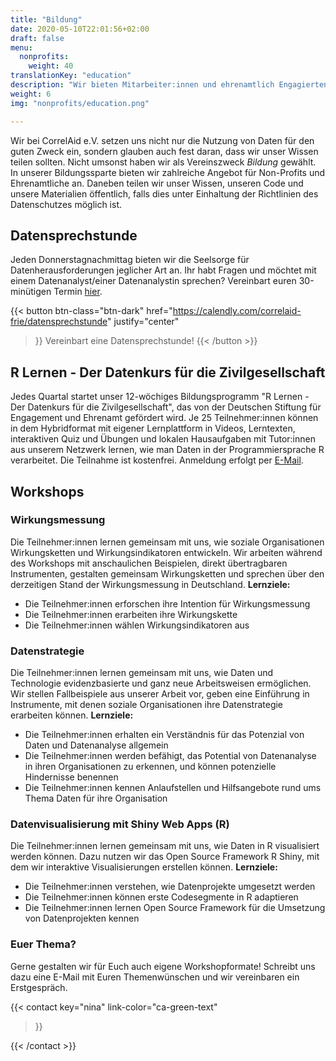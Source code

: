 ```yaml
---
title: "Bildung"
date: 2020-05-10T22:01:56+02:00
draft: false
menu:
  nonprofits:
    weight: 40
translationKey: "education"
description: "Wir bieten Mitarbeiter:innen und ehrenamtlich Engagierten aus gemeinnützigen Organisationen Möglichkeiten ihr Wissen über Daten zu verbessern."
weight: 6
img: "nonprofits/education.png"

---
```


Wir bei CorrelAid e.V. setzen uns nicht nur die Nutzung von Daten für den guten Zweck ein, sondern glauben auch fest daran, dass wir unser Wissen teilen sollten. Nicht umsonst haben wir als Vereinszweck *Bildung* gewählt. In unserer Bildungssparte bieten wir zahlreiche Angebot für Non-Profits und Ehrenamtliche an. Daneben teilen wir unser Wissen, unseren Code und unsere Materialien öffentlich, falls dies unter Einhaltung der Richtlinien des Datenschutzes möglich ist.


## Datensprechstunde
Jeden Donnerstagnachmittag bieten wir die Seelsorge für Datenherausforderungen jeglicher Art an. Ihr habt Fragen und möchtet mit einem Datenanalyst/einer Datenanalystin sprechen? Vereinbart euren 30-minütigen Termin [hier](https://calendly.com/correlaid-frie/datensprechstunde).

{{< button 
    btn-class="btn-dark"
    href="https://calendly.com/correlaid-frie/datensprechstunde"
    justify="center"
>}}
Vereinbart eine Datensprechstunde!
{{< /button >}}

## R Lernen - Der Datenkurs für die Zivilgesellschaft
Jedes Quartal startet unser 12-wöchiges Bildungsprogramm "R Lernen - Der Datenkurs für die Zivilgesellschaft", das von der Deutschen Stiftung für Engagement und Ehrenamt gefördert wird. Je 25 Teilnehmer:innen können in dem Hybridformat mit eigener Lernplattform in Videos, Lerntexten, interaktiven Quiz und Übungen und lokalen Hausaufgaben mit Tutor:innen aus unserem Netzwerk lernen, wie man Daten in der Programmiersprache R verarbeitet. Die Teilnahme ist kostenfrei. Anmeldung erfolgt per [E-Mail](nina.h@correlaid.org).

## Workshops
### Wirkungsmessung
Die Teilnehmer:innen lernen gemeinsam mit uns, wie soziale Organisationen Wirkungsketten und Wirkungsindikatoren entwickeln. Wir arbeiten während des Workshops mit anschaulichen Beispielen, direkt übertragbaren Instrumenten, gestalten gemeinsam Wirkungsketten und sprechen über den derzeitigen Stand der Wirkungsmessung in Deutschland.
**Lernziele:**
- Die Teilnehmer:innen erforschen ihre Intention für Wirkungsmessung
- Die Teilnehmer:innen erarbeiten ihre Wirkungskette
- Die Teilnehmer:innen wählen Wirkungsindikatoren aus

### Datenstrategie
Die Teilnehmer:innen lernen gemeinsam mit uns, wie Daten und Technologie evidenzbasierte und ganz neue Arbeitsweisen ermöglichen. Wir stellen Fallbeispiele aus unserer Arbeit vor, geben eine Einführung in Instrumente, mit denen soziale Organisationen ihre Datenstrategie erarbeiten können.
**Lernziele:**
- Die Teilnehmer:innen erhalten ein Verständnis für das Potenzial von Daten und Datenanalyse allgemein
- Die Teilnehmer:innen werden befähigt, das Potential von Datenanalyse in ihren Organisationen zu erkennen, und können potenzielle Hindernisse benennen
- Die Teilnehmer:innen kennen Anlaufstellen und Hilfsangebote rund ums Thema Daten für ihre Organisation

### Datenvisualisierung mit Shiny Web Apps (R)
Die Teilnehmer:innen lernen gemeinsam mit uns, wie Daten in R visualisiert werden können. Dazu nutzen wir das Open Source Framework R Shiny, mit dem wir interaktive Visualisierungen erstellen können.
**Lernziele:**
- Die Teilnehmer:innen verstehen, wie Datenprojekte umgesetzt werden
- Die Teilnehmer:innen können erste Codesegmente in R adaptieren
- Die Teilnehmer:innen lernen Open Source Framework für die Umsetzung von Datenprojekten kennen

### Euer Thema?
Gerne gestalten wir für Euch auch eigene Workshopformate! Schreibt uns dazu eine E-Mail mit Euren Themenwünschen und wir vereinbaren ein Erstgespräch.

{{< contact
    key="nina"
    link-color="ca-green-text"
>}}

{{< /contact >}}
